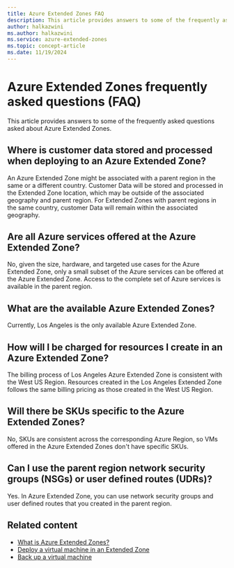 ```yaml
---
title: Azure Extended Zones FAQ
description: This article provides answers to some of the frequently asked questions asked about Azure Extended Zones. 
author: halkazwini
ms.author: halkazwini
ms.service: azure-extended-zones
ms.topic: concept-article
ms.date: 11/19/2024
---
```


# Azure Extended Zones frequently asked questions (FAQ)

This article provides answers to some of the frequently asked questions asked about Azure Extended Zones.

## Where is customer data stored and processed when deploying to an Azure Extended Zone?

An Azure Extended Zone might be associated with a parent region in the same or a different country. Customer Data will be stored and processed in the Extended Zone location, which may be outside of the associated geography and parent region. For Extended Zones with parent regions in the same country, customer Data will remain within the associated geography.

## Are all Azure services offered at the Azure Extended Zone?

No, given the size, hardware, and targeted use cases for the Azure Extended Zone, only a small subset of the Azure services can be offered at the Azure Extended Zone. Access to the complete set of Azure services is available in the parent region.

## What are the available Azure Extended Zones?

Currently, Los Angeles is the only available Azure Extended Zone.

## How will I be charged for resources I create in an Azure Extended Zone?

The billing process of Los Angeles Azure Extended Zone is consistent with the West US Region. Resources created in the Los Angeles Extended Zone follows the same billing pricing as those created in the West US Region.

## Will there be SKUs specific to the Azure Extended Zones?

No, SKUs are consistent across the corresponding Azure Region, so VMs offered in the Azure Extended Zones don't have specific SKUs.

## Can I use the parent region network security groups (NSGs) or user defined routes (UDRs)?

Yes. In Azure Extended Zone, you can use network security groups and user defined routes that you created in the parent region.

## Related content

- [What is Azure Extended Zones?](overview.md)
- [Deploy a virtual machine in an Extended Zone](deploy-vm-portal.md)
- [Back up a virtual machine](backup-virtual-machine.md)
